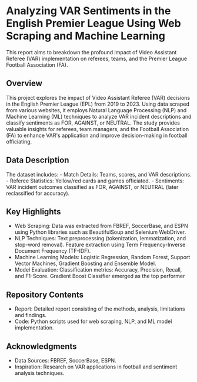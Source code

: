 # Analyzing VAR Sentiments in the English Premier League Using Web Scraping and Machine Learning
   This report aims to breakdown the profound impact of Video Assistant Referee (VAR) implementation on referees, teams, and the Premier League Football Association (FA).

## Overview
  This project explores the impact of Video Assistant Referee (VAR) decisions in the English Premier League (EPL) from 2019 to 2023. Using data scraped from various websites, it employs Natural Language Processing (NLP) and Machine Learning (ML) techniques to analyze VAR incident descriptions and classify sentiments as FOR, AGAINST, or NEUTRAL. The study provides valuable insights for referees, team managers, and the Football Association (FA) to enhance VAR's application and improve decision-making in football officiating.

## Data Description
  The dataset includes:
    - Match Details: Teams, scores, and VAR descriptions.
    - Referee Statistics: Yellow/red cards and games officiated.
    - Sentiments: VAR incident outcomes classified as FOR, AGAINST, or NEUTRAL (later reclassified for accuracy).

## Key Highlights
  - Web Scraping: Data was extracted from FBREF, SoccerBase, and ESPN using Python libraries such as BeautifulSoup and Selenium WebDriver.
  - NLP Techniques: Text preprocessing (tokenization, lemmatization, and stop-word removal). Feature extraction using Term Frequency-Inverse Document Frequency (TF-IDF).
  - Machine Learning Models: Logistic Regression, Random Forest, Support Vector Machines, Gradient Boosting and Ensemble Model.
  - Model Evaluation: Classification metrics: Accuracy, Precision, Recall, and F1-Score. Gradient Boost Classifier emerged as the top performer


## Repository Contents
  - Report: Detailed report consisting of the  methods, analysis, limitations and findings.
  - Code: Python scripts used for web scraping, NLP, and ML model implementation.

## Acknowledgments
  - Data Sources: FBREF, SoccerBase, ESPN.
  - Inspiration: Research on VAR applications in football and sentiment analysis techniques.
